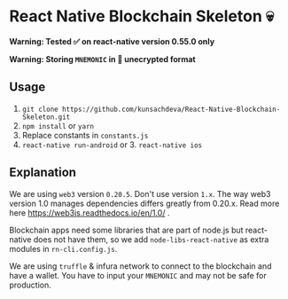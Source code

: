 # React Native Blockchain Skeleton 💀

__Warning: Tested ✅ on react-native version 0.55.0 only__

__Warning: Storing `MNEMONIC` in 🔐 unecrypted format__

## Usage

1. `git clone https://github.com/kunsachdeva/React-Native-Blockchain-Skeleton.git`
2. `npm install` or `yarn`
3. Replace constants in `constants.js`
4. `react-native run-android` or 3. `react-native ios`

## Explanation

We are using `web3` version `0.20.5`. Don't use version `1.x`. The way web3 version 1.0 manages dependencies differs greatly from 0.20.x. Read more here https://web3js.readthedocs.io/en/1.0/ .

Blockchain apps need some libraries that are part of node.js but react-native does not have them, so we add `node-libs-react-native` as extra modules in `rn-cli.config.js`.

We are using `truffle` & infura network to connect to the blockchain and have a wallet. You have to input your `MNEMONIC` and may not be safe for production.
